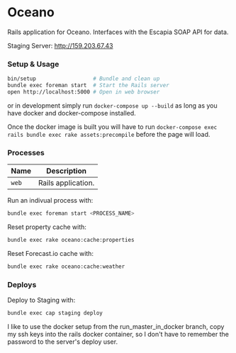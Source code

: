 # Oceano

Rails application for Oceano. Interfaces with the Escapia SOAP API for data.

Staging Server: http://159.203.67.43

### Setup & Usage

```bash
bin/setup                  # Bundle and clean up
bundle exec foreman start  # Start the Rails server
open http://localhost:5000 # Open in web browser
```

or in development simply run `docker-compose up --build`
as long as you have docker and docker-compose installed.

Once the docker image is built you will have to run
`docker-compose exec rails bundle exec rake assets:precompile`
before the page will load.

### Processes

| Name | Description |
| ---  | ---         |
| `web` | Rails application. |

Run an indivual process with:
```bash
bundle exec foreman start <PROCESS_NAME>
```
Reset property cache with:
```bash
bundle exec rake oceano:cache:properties
```

Reset Forecast.io cache with:
```bash
bundle exec rake oceano:cache:weather
```

### Deploys
Deploy to Staging with:
```bash
bundle exec cap staging deploy
```
I like to use the docker setup from the run_master_in_docker branch, copy my
ssh keys into the rails docker container, so I don't have to remember the
password to the server's deploy user.
